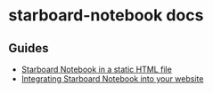 # starboard-notebook docs

## Guides

* [Starboard Notebook in a static HTML file](./static.md)
* [Integrating Starboard Notebook into your website](./integration.md)

